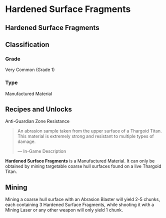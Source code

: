 # Hardened Surface Fragments
##  Hardened Surface Fragments

## Classification

### Grade

Very Common (Grade 1)

### Type

Manufactured Material

## Recipes and Unlocks

Anti-Guardian Zone Resistance

> 
> 
> An abrasion sample taken from the upper surface of a Thargoid Titan. This material is extremely strong and resistant to multiple types of damage.
> 
> 
> — In-Game Description
> 

**Hardened Surface Fragments** is a Manufactured Material. It can only be obtained by mining targetable coarse hull surfaces found on a live Thargoid Titan.

## Mining

Mining a coarse hull surface with an Abrasion Blaster will yield 2-5 chunks, each containing 3 Hardened Surface Fragments, while shooting it with a Mining Laser or any other weapon will only yield 1 chunk.